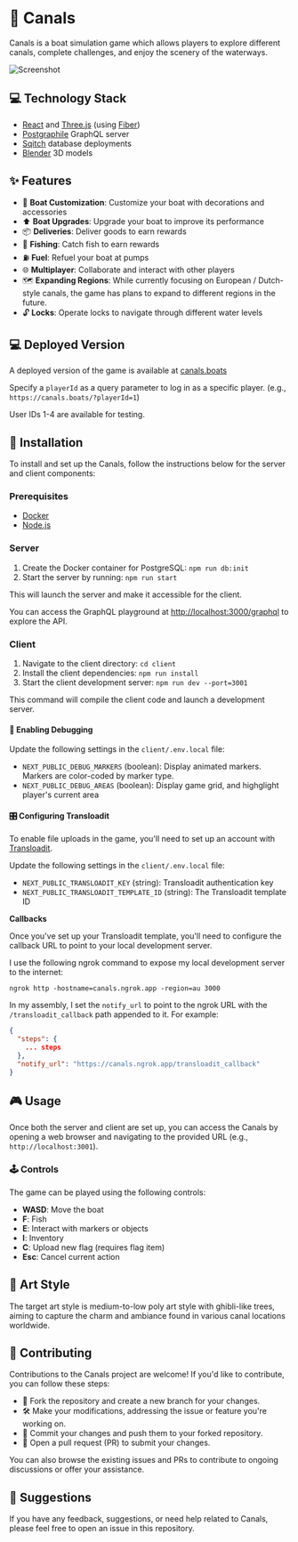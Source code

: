 
# 🚤 Canals

Canals is a boat simulation game which allows players to explore different canals, complete challenges, and enjoy the scenery of the waterways.

![Screenshot](screenshots/screenshot1.gif)

## 💻 Technology Stack

- [React](https://react.dev/) and [Three.js](https://threejs.org/) (using [Fiber](https://docs.pmnd.rs/react-three-fiber))
- [Postgraphile](https://www.graphile.org/postgraphile/) GraphQL server
- [Sqitch](https://sqitch.org/) database deployments
- [Blender](https://www.blender.org/) 3D models

## ✨ Features

- 🔧 **Boat Customization**: Customize your boat with decorations and accessories
- ⬆ **Boat Upgrades**: Upgrade your boat to improve its performance
- 📦 **Deliveries**: Deliver goods to earn rewards
- 🎣 **Fishing**: Catch fish to earn rewards
- ⛽ **Fuel**: Refuel your boat at pumps
- 🌐 **Multiplayer**: Collaborate and interact with other players
- 🗺 **Expanding Regions**: While currently focusing on European / Dutch-style canals, the game has plans to expand to different regions in the future.
- 🔓 **Locks**: Operate locks to navigate through different water levels

## 💻 Deployed Version

A deployed version of the game is available at [canals.boats](https://canals.boats/)

Specify a `playerId` as a query parameter to log in as a specific player. (e.g., `https://canals.boats/?playerId=1`)

User IDs 1-4 are available for testing.

## 💾 Installation

To install and set up the Canals, follow the instructions below for the server and client components:

### Prerequisites

*   [Docker](https://docs.docker.com/get-docker/)
*   [Node.js](https://nodejs.org/en/download/)

### Server

1.  Create the Docker container for PostgreSQL: `npm run db:init`
2.  Start the server by running: `npm run start`

This will launch the server and make it accessible for the client.

You can access the GraphQL playground at [http://localhost:3000/graphql](http://localhost:3000/graphql) to explore the API.

### Client

1.  Navigate to the client directory:  `cd client`
2.  Install the client dependencies: `npm run install` 
3.  Start the client development server: `npm run dev --port=3001` 

This command will compile the client code and launch a development server.

#### 🐛 Enabling Debugging
Update the following settings in the `client/.env.local` file:

- `NEXT_PUBLIC_DEBUG_MARKERS` (boolean): Display animated markers. Markers are color-coded by marker type.
- `NEXT_PUBLIC_DEBUG_AREAS` (boolean): Display game grid, and highglight player's current area

#### 🎛️ Configuring Transloadit
To enable file uploads in the game, you'll need to set up an account with 
[Transloadit](https://transloadit.com/).

Update the following settings in the `client/.env.local` file:

- `NEXT_PUBLIC_TRANSLOADIT_KEY` (string): Transloadit authentication key
- `NEXT_PUBLIC_TRANSLOADIT_TEMPLATE_ID` (string): The Transloadit template ID

**Callbacks**

Once you've set up your Transloadit template, you'll need to configure the callback URL to point to your local development server.

I use the following ngrok command to expose my local development server to the internet:

```
ngrok http -hostname=canals.ngrok.app -region=au 3000
```

In my assembly, I set the `notify_url` to point to the ngrok URL with the `/transloadit_callback` path appended to it. For example:

```json
{
  "steps": {
    ... steps
  },
  "notify_url": "https://canals.ngrok.app/transloadit_callback"
}
```

## 🎮 Usage

Once both the server and client are set up, you can access the Canals by opening a web browser and navigating to the provided URL (e.g., `http://localhost:3001`).

### 🕹 Controls

The game can be played using the following controls:

- **WASD**: Move the boat
- **F**: Fish
- **E**: Interact with markers or objects
- **I**: Inventory
- **C**: Upload new flag (requires flag item)
- **Esc**: Cancel current action

## 🎨 Art Style

The target art style is medium-to-low poly art style with ghibli-like trees, aiming to capture the charm and ambiance found in various canal locations worldwide.

## 🤝 Contributing

Contributions to the Canals project are welcome! If you'd like to contribute, you can follow these steps:

- 🍴 Fork the repository and create a new branch for your changes.
- 🛠️ Make your modifications, addressing the issue or feature you're working on.
- 🚀 Commit your changes and push them to your forked repository.
- 🔀 Open a pull request (PR) to submit your changes.

You can also browse the existing issues and PRs to contribute to ongoing discussions or offer your assistance.

## 📢 Suggestions

If you have any feedback, suggestions, or need help related to Canals, please feel free to open an issue in this repository.
